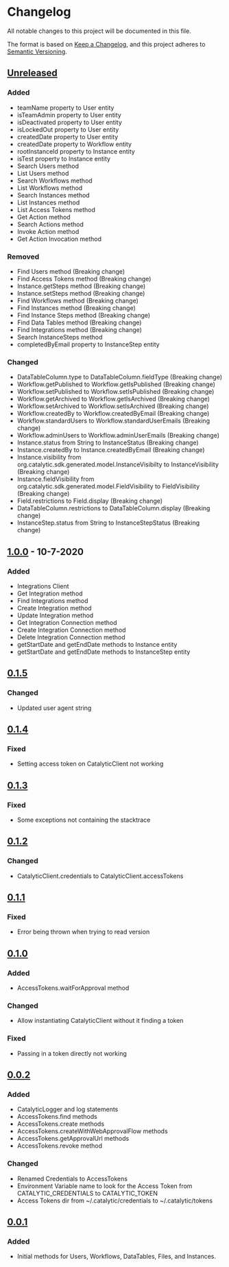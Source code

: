 # Changelog
All notable changes to this project will be documented in this file.

The format is based on [Keep a Changelog](https://keepachangelog.com/en/1.0.0/),
and this project adheres to [Semantic Versioning](https://semver.org/spec/v2.0.0.html).

## [Unreleased]
### Added
- teamName property to User entity
- isTeamAdmin property to User entity
- isDeactivated property to User entity
- isLockedOut property to User entity
- createdDate property to User entity  
- createdDate property to Workflow entity
- rootInstanceId property to Instance entity
- isTest property to Instance entity
- Search Users method
- List Users method
- Search Workflows method
- List Workflows method
- Search Instances method
- List Instances method
- List Access Tokens method
- Get Action method
- Search Actions method
- Invoke Action method
- Get Action Invocation method

### Removed
- Find Users method (Breaking change)
- Find Access Tokens method (Breaking change)
- Instance.getSteps method (Breaking change)
- Instance.setSteps method (Breaking change)
- Find Workflows method (Breaking change)
- Find Instances method (Breaking change)
- Find Instance Steps method (Breaking change)
- Find Data Tables method (Breaking change)
- Find Integrations method (Breaking change)
- Search InstanceSteps method
- completedByEmail property to InstanceStep entity


### Changed
- DataTableColumn.type to DataTableColumn.fieldType (Breaking change)
- Workflow.getPublished to Workflow.getIsPublished (Breaking change)
- Workflow.setPublished to Workflow.setIsPublished (Breaking change)
- Workflow.getArchived to Workflow.getIsArchived (Breaking change)
- Workflow.setArchived to Workflow.setIsArchived (Breaking change)
- Workflow.createdBy to Workflow.createdByEmail (Breaking change)
- Workflow.standardUsers to Workflow.standardUserEmails (Breaking change)
- Workflow.adminUsers to Workflow.adminUserEmails (Breaking change)
- Instance.status from String to InstanceStatus (Breaking change)
- Instance.createdBy to Instance.createdByEmail (Breaking change)
- Instance.visibility from org.catalytic.sdk.generated.model.InstanceVisibilty to InstanceVisibility (Breaking change)
- Instance.fieldVisibility from org.catalytic.sdk.generated.model.FieldVisibility to FieldVisibility (Breaking change)
- Field.restrictions to Field.display (Breaking change)
- DataTableColumn.restrictions to DataTableColumn.display (Breaking change)
- InstanceStep.status from String to InstanceStepStatus (Breaking change)

## [1.0.0] - 10-7-2020
### Added
- Integrations Client
- Get Integration method
- Find Integrations method
- Create Integration method
- Update Integration method
- Get Integration Connection method
- Create Integration Connection method
- Delete Integration Connection method
- getStartDate and getEndDate methods to Instance entity
- getStartDate and getEndDate methods to InstanceStep entity

## [0.1.5]
### Changed
- Updated user agent string

## [0.1.4]
### Fixed
- Setting access token on CatalyticClient not working

## [0.1.3]
### Fixed
- Some exceptions not containing the stacktrace

## [0.1.2]
### Changed
- CatalyticClient.credentials to CatalyticClient.accessTokens

## [0.1.1]
### Fixed
- Error being thrown when trying to read version

## [0.1.0]
### Added
- AccessTokens.waitForApproval method

### Changed
- Allow instantiating CatalyticClient without it finding a token

### Fixed
- Passing in a token directly not working

## [0.0.2]
### Added
- CatalyticLogger and log statements
- AccessTokens.find methods
- AccessTokens.create methods
- AccessTokens.createWithWebApprovalFlow methods
- AccessTokens.getApprovalUrl methods
- AccessTokens.revoke method

### Changed
- Renamed Credentials to AccessTokens
- Environment Variable name to look for the Access Token from CATALYTIC_CREDENTIALS to CATALYTIC_TOKEN
- Access Tokens dir from ~/.catalytic/credentials to ~/.catalytic/tokens

## [0.0.1]
### Added
- Initial methods for Users, Workflows, DataTables, Files, and Instances.

[Unreleased]: https://github.com/catalyticlabs/catalytic-sdk-java/compare/1.0.0...HEAD
[1.0.0]: https://github.com/catalyticlabs/catalytic-sdk-java/compare/0.1.5...1.0.0
[0.1.5]: https://github.com/catalyticlabs/catalytic-sdk-java/compare/0.1.4...0.1.5
[0.1.4]: https://github.com/catalyticlabs/catalytic-sdk-java/compare/0.1.3...0.1.4
[0.1.3]: https://github.com/catalyticlabs/catalytic-sdk-java/compare/0.1.2...0.1.3
[0.1.2]: https://github.com/catalyticlabs/catalytic-sdk-java/compare/0.1.1...0.1.2
[0.1.1]: https://github.com/catalyticlabs/catalytic-sdk-java/compare/0.1.0...0.1.1
[0.1.0]: https://github.com/catalyticlabs/catalytic-sdk-java/compare/0.0.2...0.1.0
[0.0.2]: https://github.com/catalyticlabs/catalytic-sdk-java/compare/0.0.1...0.0.2
[0.0.1]: https://github.com/catalyticlabs/catalytic-sdk-java/releases/tag/0.0.1